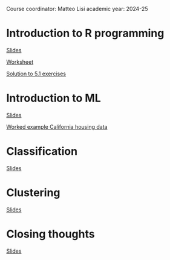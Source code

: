 Course coordinator: Matteo Lisi
academic year: 2024-25

# Introduction to R programming


[Slides](01_IntroR/01_introduction_to_R_slides.html)

[Worksheet](01_IntroR/lecture1_worksheet.html)

[Solution to 5.1 exercises](01_IntroR/5.3.html)


# Introduction to ML


[Slides](intro2ML/intro2ML.html)

[Worked example California housing data](intro2ML/california_housing_exercise.html)


# Classification

[Slides](supervised/classification.html)


# Clustering

[Slides](unsupervised/unsupervised_GMM.html)


# Closing thoughts

[Slides](wherefromhere/wherefromhere.html)
